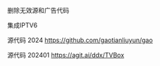 删除无效源和广告代码

集成IPTV6 

源代码  2024
https://github.com/gaotianliuyun/gao


源代码 202401
https://agit.ai/ddx/TVBox

